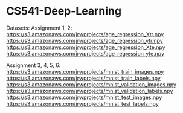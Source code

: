 # CS541-Deep-Learning
Datasets:
Assignment 1, 2:
 https://s3.amazonaws.com/jrwprojects/age_regression_Xtr.npy
 https://s3.amazonaws.com/jrwprojects/age_regression_ytr.npy
 https://s3.amazonaws.com/jrwprojects/age_regression_Xte.npy
 https://s3.amazonaws.com/jrwprojects/age_regression_yte.npy
 
 
 Assignment 3, 4, 5, 6:
 https://s3.amazonaws.com/jrwprojects/mnist_train_images.npy
 https://s3.amazonaws.com/jrwprojects/mnist_train_labels.npy
 https://s3.amazonaws.com/jrwprojects/mnist_validation_images.npy
 https://s3.amazonaws.com/jrwprojects/mnist_validation_labels.npy
 https://s3.amazonaws.com/jrwprojects/mnist_test_images.npy
 https://s3.amazonaws.com/jrwprojects/mnist_test_labels.npy
